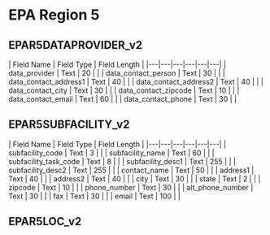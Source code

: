 # EPA Region 5

## EPAR5DATAPROVIDER_v2

|  Field Name |  Field Type |  Field Length |
|---|---|---|---|---|---|
| data_provider  | Text  | 20  |   | 
| data_contact_person | Text  | 30  |   | 
| data_contact_address1  | Text   |  40 |   | 
| data_contact_address2  | Text   |  40 |   | 
| data_contact_city  | Text   |  30 |   | 
| data_contact_zipcode  | Text   |  10 |   | 
| data_contact_email  | Text   |  60 |   | 
| data_contact_phone  | Text   |  30 |   | 

## EPAR5SUBFACILITY_v2

|  Field Name |  Field Type |  Field Length |
|---|---|---|---|---|---|
| subfacility_code  | Text   |  3 |   |
| subfacility_name  | Text   |  60 |   |
| subfacility_task_code  | Text   |  8 |   |
| subfacility_desc1  | Text   |  255 |   |
| subfacility_desc2  | Text   |  255 |   |
| contact_name  | Text   |  50 |   |
| address1  | Text   |  40 |   |
| address2  | Text   |  40 |   |
| city  | Text   |  30 |   |
| state  | Text   |  2 |   |
| zipcode  | Text   |  10 |   |
| phone_number  | Text   |  30 |   |
| alt_phone_number  | Text   |  30 |   |
| fax  | Text   |  30 |   |
| email  | Text   |  100 |   |

## EPAR5LOC_v2

